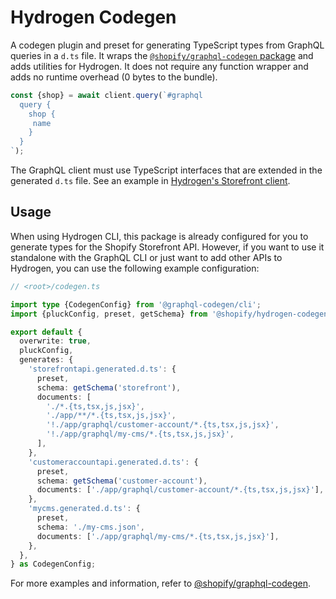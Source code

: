 # Hydrogen Codegen

A codegen plugin and preset for generating TypeScript types from GraphQL queries in a `d.ts` file. It wraps the [`@shopify/graphql-codegen` package](https://github.com/Shopify/graphql-codegen) and adds utilities for Hydrogen. It does not require any function wrapper and adds no runtime overhead (0 bytes to the bundle).

```ts
const {shop} = await client.query(`#graphql
  query {
    shop {
     name
    }
  }
`);
```

The GraphQL client must use TypeScript interfaces that are extended in the generated `d.ts` file. See an example in [Hydrogen's Storefront client](https://github.com/Shopify/hydrogen/blob/081b41e0d43c9e1090933e908362625b9dfe7166/packages/hydrogen/src/storefront.ts#L58-L143).

## Usage

When using Hydrogen CLI, this package is already configured for you to generate types for the Shopify Storefront API. However, if you want to use it standalone with the GraphQL CLI or just want to add other APIs to Hydrogen, you can use the following example configuration:

```ts
// <root>/codegen.ts

import type {CodegenConfig} from '@graphql-codegen/cli';
import {pluckConfig, preset, getSchema} from '@shopify/hydrogen-codegen';

export default {
  overwrite: true,
  pluckConfig,
  generates: {
    'storefrontapi.generated.d.ts': {
      preset,
      schema: getSchema('storefront'),
      documents: [
        './*.{ts,tsx,js,jsx}',
        './app/**/*.{ts,tsx,js,jsx}',
        '!./app/graphql/customer-account/*.{ts,tsx,js,jsx}',
        '!./app/graphql/my-cms/*.{ts,tsx,js,jsx}',
      ],
    },
    'customeraccountapi.generated.d.ts': {
      preset,
      schema: getSchema('customer-account'),
      documents: ['./app/graphql/customer-account/*.{ts,tsx,js,jsx}'],
    },
    'mycms.generated.d.ts': {
      preset,
      schema: './my-cms.json',
      documents: ['./app/graphql/my-cms/*.{ts,tsx,js,jsx}'],
    },
  },
} as CodegenConfig;
```

For more examples and information, refer to [@shopify/graphql-codegen](https://github.com/Shopify/graphql-codegen).
